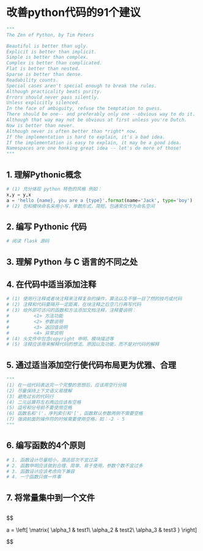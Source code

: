 # 改善python代码的91个建议

```python
"""
The Zen of Python, by Tim Peters

Beautiful is better than ugly.
Explicit is better than implicit.
Simple is better than complex.
Complex is better than complicated.
Flat is better than nested.
Sparse is better than dense.
Readability counts.
Special cases aren't special enough to break the rules.
Although practicality beats purity.
Errors should never pass silently.
Unless explicitly silenced.
In the face of ambiguity, refuse the temptation to guess.
There should be one-- and preferably only one --obvious way to do it.
Although that way may not be obvious at first unless you're Dutch.
Now is better than never.
Although never is often better than *right* now.
If the implementation is hard to explain, it's a bad idea.
If the implementation is easy to explain, it may be a good idea.
Namespaces are one honking great idea -- let's do more of those!
"""
```



## 1. 理解Pythonic概念

```python
# (1) 充分体现 python 特色的风格 例如：
x,y = y,x
a = 'hello {name}, you are a {type}'.format(name='Jack', type='boy')
# (2) 包和模块命名采用小写，单数形式，简短。包通常仅作为命名空间
```

## 2. 编写 Pythonic 代码

```python
# 阅读 flask 源码
```

## 3. 理解 Python 与 C 语言的不同之处

## 4. 在代码中适当添加注释

```python
# (1) 使用行注释或者块注释来注释复杂的操作，算法以及不够一目了然的技巧或代码
# (2) 注释和代码要隔开一定距离，在块注释之后空几行再写代码
# (3) 给外部可访问的函数和方法添加文档注释，注释要说明：
#         <1> 方法功能
#         <2> 参数说明
#         <3> 返回值说明
#         <4> 异常说明
# (4) 头文件中包含copyright 申明、模块描述等
# (5) 注释应该用来解释代码的想法、原因以及功能，而不是对代码的解释
```

## 5. 通过适当添加空行使代码布局更为优雅、合理

```python
"""
(1) 在一组代码表达完一个完整的思想后，应该用空行分隔
(2) 尽量保持上下文语义易理解
(3) 避免过长的代码行
(4) 二元运算符左右两边应该有空格
(5) 逗号和分号前不要使用空格
(6) 函数名和'('，序列索引和'['，函数默认参数两侧不需要空格
(7) 强调前面的操作符的时候需要使用空格，如：-2 - 5
"""
```

## 6. 编写函数的4个原则

```python
# 1. 函数设计尽量短小，潜逃层次不宜过深
# 2. 函数申明应该做到合理、简单、易于使用，参数个数不宜过多
# 3. 函数设计应该考虑向下兼容
# 4. 一个函数只做一件事
```

## 7. 将常量集中到一个文件

```python

```














































$$

a = \left[
\matrix{
  \alpha_1 & test1\\
  \alpha_2 & test2\\
  \alpha_3 & test3 
}
\right]


$$















